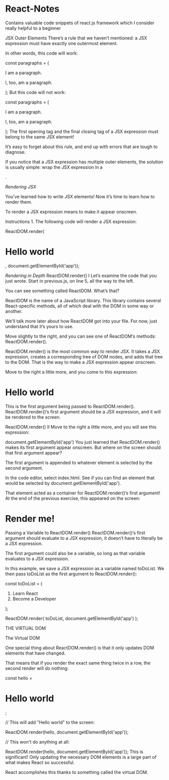 # React-Notes
Contains valuable code snippets of react.js framework which I consider really helpful to a beginner

JSX Outer Elements
There’s a rule that we haven’t mentioned: a JSX expression must have exactly one outermost element.

In other words, this code will work:

const paragraphs = (
  <div id="i-am-the-outermost-element">
    <p>I am a paragraph.</p>
    <p>I, too, am a paragraph.</p>
  </div>
);
But this code will not work:

const paragraphs = (
  <p>I am a paragraph.</p> 
  <p>I, too, am a paragraph.</p>
);
The first opening tag and the final closing tag of a JSX expression must belong to the same JSX element!

It’s easy to forget about this rule, and end up with errors that are tough to diagnose.

If you notice that a JSX expression has multiple outer elements, the solution is usually simple: wrap the JSX expression in a <div></div>.


*Rendering JSX*

You’ve learned how to write JSX elements! Now it’s time to learn how to render them.

To render a JSX expression means to make it appear onscreen.

Instructions
1.
The following code will render a JSX expression:

ReactDOM.render(<h1>Hello world</h1>, document.getElementById('app'));


*Rendering in Depth*
ReactDOM.render() I
Let’s examine the code that you just wrote. Start in previous.js, on line 5, all the way to the left.

You can see something called ReactDOM. What’s that?

ReactDOM is the name of a JavaScript library. This library contains several React-specific methods, all of which deal with the DOM in some way or another.

We’ll talk more later about how ReactDOM got into your file. For now, just understand that it’s yours to use.

Move slightly to the right, and you can see one of ReactDOM‘s methods: ReactDOM.render().

ReactDOM.render() is the most common way to render JSX. It takes a JSX expression, creates a corresponding tree of DOM nodes, and adds that tree to the DOM. That is the way to make a JSX expression appear onscreen.

Move to the right a little more, and you come to this expression:

<h1>Hello world</h1>
This is the first argument being passed to ReactDOM.render(). ReactDOM.render()‘s first argument should be a JSX expression, and it will be rendered to the screen.



ReactDOM.render() II
Move to the right a little more, and you will see this expression:

document.getElementById('app')
You just learned that ReactDOM.render() makes its first argument appear onscreen. But where on the screen should that first argument appear?

The first argument is appended to whatever element is selected by the second argument.

In the code editor, select index.html. See if you can find an element that would be selected by document.getElementById('app').

That element acted as a container for ReactDOM.render()‘s first argument! At the end of the previous exercise, this appeared on the screen:

<main id="app">
  <h1>Render me!</h1>
</main>

Passing a Variable to ReactDOM.render()
ReactDOM.render()‘s first argument should evaluate to a JSX expression, it doesn’t have to literally be a JSX expression.

The first argument could also be a variable, so long as that variable evaluates to a JSX expression.

In this example, we save a JSX expression as a variable named toDoList. We then pass toDoList as the first argument to ReactDOM.render():

const toDoList = (
  <ol>
    <li>Learn React</li>
    <li>Become a Developer</li>
  </ol>
);

ReactDOM.render(
  toDoList, 
  document.getElementById('app')
);

THE VIRTUAL DOM

The Virtual DOM

One special thing about ReactDOM.render() is that it only updates DOM elements that have changed.

That means that if you render the exact same thing twice in a row, the second render will do nothing:

const hello = <h1>Hello world</h1>;

// This will add "Hello world" to the screen:

ReactDOM.render(hello, document.getElementById('app'));

// This won't do anything at all:

ReactDOM.render(hello, document.getElementById('app'));
This is significant! Only updating the necessary DOM elements is a large part of what makes React so successful.

React accomplishes this thanks to something called the virtual DOM.



